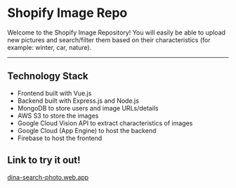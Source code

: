 # Shopify Image Repo
Welcome to the Shopify Image Repository! You will easily be able to upload new pictures and search/filter them based on their characteristics (for example: winter, car, nature).

___
## Technology Stack
- Frontend built with Vue.js
- Backend built with Express.js and Node.js
- MongoDB to store users and image URLs/details
- AWS S3 to store the images
- Google Cloud Vision API to extract characteristics of images
- Google Cloud (App Engine) to host the backend 
- Firebase to host the frontend



## Link to try it out!
[dina-search-photo.web.app](https://dina-search-photo.web.app)

